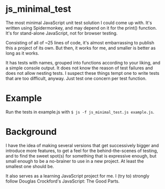 js\_minimal_test
===============

The most minimal JavaScript unit test solution I could come up
with. It's written using Spidermonkey, and may depend on it for the
print() function. It's for stand-alone JavaScript, not for browser
testing.

Consisting of all of ~25 lines of code, it's almost embarrassing to
publish this a project of its own. But then, it works for me, and
smaller is better as long as it works.

It has tests with names, grouped into functions according to your
liking, and a simple console output. It does not know the reason of
test failures and does not allow nesting tests. I suspect these things
tempt one to write tests that are too difficult, anyway. Just test one
concern per test function.


Example
=======

Run the tests in example.js with `$ js -f js_minimal_test.js
example.js`.


Background
==========

I have the idea of making several versions that get successively
bigger and introduce more features, to get a feel for the
behind-the-scenes of testing, and to find the sweet spot(s) for
something that is expressive enough, but small enough to be a
no-brainer to use in a new project.  At least the smallest one should
be.

It also serves as a learning JavaScript project for me.  I (try to)
strongly follow Douglas Crockford's JavaScript: The Good Parts.
